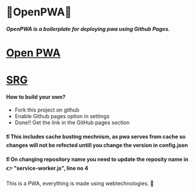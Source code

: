  # 🔸OpenPWA🔸
 ##### OpenPWA is a boilerplate for deploying pwa using Github Pages.
# [Open PWA](http://pranoysarkar.github.io/OpenPWA/)
 
# [SRG](http://SrGeneroso.github.io/OpenPWA/)
#### How to build your own?
- Fork this project on github
- Enable Github pages option in settings
- Done!! Get the link in the GitHub pages section

#### ❗️❕ This includes cache busting mechnism, as pwa serves from cache so changes will not be refected untill you change the version in config.json

#### ❗️❕ On changing repository name you need to update the reposity name in 👉 "service-worker.js", line no 4

This is a PWA, everything is made using webtechnologies. 🍄 
